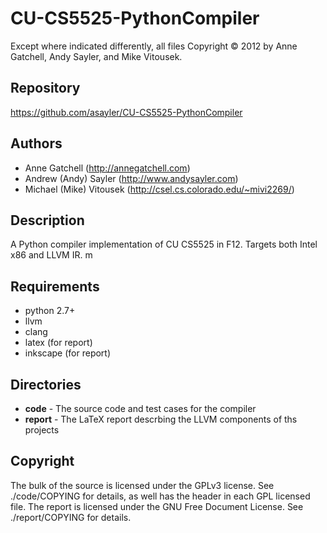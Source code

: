 CU-CS5525-PythonCompiler
========================

Except where indicated differently, all files Copyright
&copy; 2012 by Anne Gatchell, Andy Sayler, and Mike
Vitousek.

Repository
----------  
https://github.com/asayler/CU-CS5525-PythonCompiler

Authors
-------
* Anne Gatchell (http://annegatchell.com)
* Andrew (Andy) Sayler (http://www.andysayler.com)  
* Michael (Mike) Vitousek (http://csel.cs.colorado.edu/~mivi2269/)

Description
-----------
A Python compiler implementation of CU CS5525 in F12.
Targets both Intel x86 and LLVM IR. m

Requirements
------------
* python 2.7+
* llvm
* clang
* latex (for report)
* inkscape (for report)

Directories
------------
* __code__ - The source code and test cases for the compiler
* __report__ - The LaTeX report descrbing the LLVM components of ths projects

Copyright
---------
The bulk of the source is licensed under the GPLv3 license.
See ./code/COPYING for details, as well has the header in each GPL licensed file.
The report is licensed under the GNU Free Document License.
See ./report/COPYING for details.
